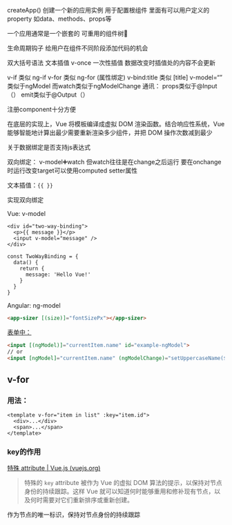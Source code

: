 createApp() 创建一个新的应用实例
用于配置根组件
里面有可以用户定义的property 如data、methods、props等

一个应用通常是一个嵌套的 可重用的组件树🌲

生命周期钩子
给用户在组件不同阶段添加代码的机会

双大括号语法 文本插值
v-once 一次性插值 数据改变时插值处的内容不会更新

v-if 类似 ng-if
v-for 类似 ng-for
(属性绑定) v-bind:title 类似 [title]
v-model=“” 类似于ngModel
而watch类似于ngModelChange
通讯：
props类似于@Input（）
emit类似于@Output（）

注册component十分方便

在底层的实现上，Vue 将模板编译成虚拟 DOM 渲染函数。结合响应性系统，Vue 能够智能地计算出最少需要重新渲染多少组件，并把 DOM 操作次数减到最少

关于数据绑定是否支持js表达式

双向绑定：
v-model➕watch 但watch往往是在change之后运行
要在onchange时运行改变target可以使用computed setter属性



文本插值：`{{ }}`

实现双向绑定

Vue: v-model

```vue
<div id="two-way-binding">
  <p>{{ message }}</p>
  <input v-model="message" />
</div>

const TwoWayBinding = {
  data() {
    return {
      message: 'Hello Vue!'
    }
  }
}
```

Angular: ng-model

```html
<app-sizer [(size)]="fontSizePx"></app-sizer>
```

[表单中：](https://angular.cn/guide/built-in-directives#ngModel)

```html
<input [(ngModel)]="currentItem.name" id="example-ngModel">
// or
<input [ngModel]="currentItem.name" (ngModelChange)="setUppercaseName($event)" id="example-uppercase">
```



## v-for

### 用法：

```
<template v-for="item in list" :key="item.id">
  <div>...</div>
  <span>...</span>
</template>
```



### key的作用

[特殊 attribute | Vue.js (vuejs.org)](https://v3.cn.vuejs.org/api/special-attributes.html#key)

> 特殊的 `key` attribute 被作为 Vue 的虚拟 DOM 算法的提示，以保持对节点身份的持续跟踪。这样 Vue 就可以知道何时能够重用和修补现有节点，以及何时需要对它们重新排序或重新创建。

作为节点的唯一标识，保持对节点身份的持续跟踪
